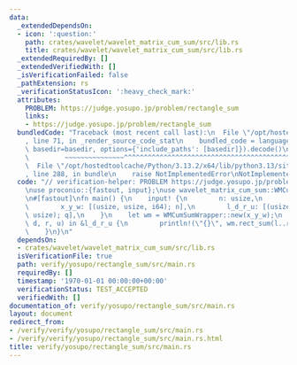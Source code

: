 ```yaml
---
data:
  _extendedDependsOn:
  - icon: ':question:'
    path: crates/wavelet/wavelet_matrix_cum_sum/src/lib.rs
    title: crates/wavelet/wavelet_matrix_cum_sum/src/lib.rs
  _extendedRequiredBy: []
  _extendedVerifiedWith: []
  _isVerificationFailed: false
  _pathExtension: rs
  _verificationStatusIcon: ':heavy_check_mark:'
  attributes:
    PROBLEM: https://judge.yosupo.jp/problem/rectangle_sum
    links:
    - https://judge.yosupo.jp/problem/rectangle_sum
  bundledCode: "Traceback (most recent call last):\n  File \"/opt/hostedtoolcache/Python/3.13.2/x64/lib/python3.13/site-packages/onlinejudge_verify/documentation/build.py\"\
    , line 71, in _render_source_code_stat\n    bundled_code = language.bundle(stat.path,\
    \ basedir=basedir, options={'include_paths': [basedir]}).decode()\n          \
    \         ~~~~~~~~~~~~~~~^^^^^^^^^^^^^^^^^^^^^^^^^^^^^^^^^^^^^^^^^^^^^^^^^^^^^^^^^^^^^^^^^^\n\
    \  File \"/opt/hostedtoolcache/Python/3.13.2/x64/lib/python3.13/site-packages/onlinejudge_verify/languages/rust.py\"\
    , line 288, in bundle\n    raise NotImplementedError\nNotImplementedError\n"
  code: "// verification-helper: PROBLEM https://judge.yosupo.jp/problem/rectangle_sum\n\
    \nuse proconio::{fastout, input};\nuse wavelet_matrix_cum_sum::WMCumSumWrapper;\n\
    \n#[fastout]\nfn main() {\n    input! {\n        n: usize,\n        q: usize,\n\
    \        x_y_w: [(usize, usize, i64); n],\n        l_d_r_u: [(usize, usize, usize,\
    \ usize); q],\n    }\n    let wm = WMCumSumWrapper::new(x_y_w);\n    for &(l,\
    \ d, r, u) in &l_d_r_u {\n        println!(\"{}\", wm.rect_sum(l..r, d..u));\n\
    \    }\n}\n"
  dependsOn:
  - crates/wavelet/wavelet_matrix_cum_sum/src/lib.rs
  isVerificationFile: true
  path: verify/yosupo/rectangle_sum/src/main.rs
  requiredBy: []
  timestamp: '1970-01-01 00:00:00+00:00'
  verificationStatus: TEST_ACCEPTED
  verifiedWith: []
documentation_of: verify/yosupo/rectangle_sum/src/main.rs
layout: document
redirect_from:
- /verify/verify/yosupo/rectangle_sum/src/main.rs
- /verify/verify/yosupo/rectangle_sum/src/main.rs.html
title: verify/yosupo/rectangle_sum/src/main.rs
---
```

